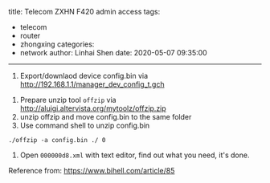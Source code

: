 title: Telecom ZXHN F420 admin access
tags:
  - telecom
  - router
  - zhongxing
categories:
  - network
author: Linhai Shen
date: 2020-05-07 09:35:00
---
1. Export/downlaod device config.bin via http://192.168.1.1/manager_dev_config_t.gch
<!-- more -->
1. Prepare unzip tool `offzip` via http://aluigi.altervista.org/mytoolz/offzip.zip
1. unzip offzip and move config.bin to the same folder
1. Use command shell to unzip config.bin
```
./offzip -a config.bin ./ 0
```
1. Open `000000d8.xml` with text editor, find out what you need, it's done.

Reference from:
https://www.bihell.com/article/85